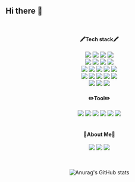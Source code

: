 ## Hi there 👋
<div align="center">

<br>
  <h4>🖍Tech stack🖍</h4>
  <img src="https://img.shields.io/badge/HTML5-E34F26?style=flat&logo=HTML5&logoColor=white" />
  <img src="https://img.shields.io/badge/CSS3-1572B6?style=flat&logo=CSS3&logoColor=white" />
  <img src="https://img.shields.io/badge/JavaScript-F7DF1E?style=flat&logo=JavaScript&logoColor=white">
  <img src="https://img.shields.io/badge/TypeScript-3178C6?style=flat&logo=TypeScript&logoColor=white">
  <br>
  <img src="https://img.shields.io/badge/Nodejs-339933?style=flat&logo=Node.js&logoColor=white"> 
  <img src="https://img.shields.io/badge/Express-yellow?style=flat&logo=Express&logoColor=white">
  <img src="https://img.shields.io/badge/Socketio-010101?style=flat&logo=Socket.io&logoColor=white">
  <img src="https://img.shields.io/badge/Nestjs-E0234E?style=flat&logo=NestJS&logoColor=white">
  <br>
  <img src="https://img.shields.io/badge/MongoDB-47A248?style=flat&logo=MongoDB&logoColor=white">
  <img src="https://img.shields.io/badge/MySQL-4479A1?style=flat&logo=MySQL&logoColor=white">
  <img src="https://img.shields.io/badge/Sequelize-52B0E7?style=flat&logo=Sequelize&logoColor=white">
  <img src="https://img.shields.io/badge/TypeORM-262627?style=flat&logo=Typeform&logoColor=white">
  <img src="https://img.shields.io/badge/Redis-B71C1C?style=flat&logo=Redis&logoColor=white">
  <br>
  <img src="https://img.shields.io/badge/Amazon EC2-FF9900?style=flat&logo=Amazon EC2&logoColor=white"> 
  <img src="https://img.shields.io/badge/Amazon RDS-527FFF?style=flat&logo=Amazon RDS&logoColor=white"> 
  <img src="https://img.shields.io/badge/Amazon S3-569A31?style=flat&logo=Amazon S3&logoColor=white"> 
  <img src="https://img.shields.io/badge/Amazon ELB-ff6600?style=flat&logo=AmazonAWS&logoColor=white"> 
  <img src="https://img.shields.io/badge/nginx-green?style=flat&logo=nginx&logoColor=white">
  <br>
  <img src="https://img.shields.io/badge/Docker-2496ED?style=flat&logo=Docker&logoColor=white"> 
  <img src="https://img.shields.io/badge/Docker Compose-0099ff?style=flat&logo=docker_compose&logoColor=white">  
  <img src="https://img.shields.io/badge/Amazon CloudWatch-FF4F8B?style=flat&logo=Amazon CloudWatch&logoColor=white">
  <br>
  <h4>✏️Tool✏️</h4>
  <img src="https://img.shields.io/badge/Git-F05032?style=flat&logo=Git&logoColor=white">
  <img src="https://img.shields.io/badge/GitHub-181717?style=flat&logo=GitHub&logoColor=white">
  <img src="https://img.shields.io/badge/Visual Studio Code-007ACC?style=flat&logo=Visual Studio Code&logoColor=white">
  <img src="https://img.shields.io/badge/Figma-F24E1E?style=flat&logo=Figma&logoColor=white">
  <img src="https://img.shields.io/badge/Slack-4A154B?style=flat&logo=Slack&logoColor=white">
  <img src="https://img.shields.io/badge/Unity-FFFFFF?style=flat&logo=Unity&logoColor=black">
  <br>
  <br>
  <h4>🎨About Me🎨</h4>
   <a href="https://jang-kroed.tistory.com/" target="_blank"><img src="https://img.shields.io/badge/Blog-181717?style=flat&logo=tistory&logoColor=white"></a>
  <a href="https://www.instagram.com/yongho1005/" target="_blank"><img src="https://img.shields.io/badge/yongho1005-E4405F?style=flat&logo=Instagram&logoColor=white"></a>
   <a href="mailto:didlsdydgh@gmail.com" target="_blank"><img src="https://img.shields.io/badge/email-8B89CC?style=flat&logo=Mail.Ru&logoColor=white"></a>
  <br>
	<br>
	<br>
	
![Anurag's GitHub stats](https://github-readme-stats.vercel.app/api?username=JangKroed&theme=vue&show_icons=true)

</div>
  <br>
  <br>
